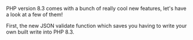 
PHP version 8.3 comes with a bunch of really cool new features, let's have a look at a few of them!

First, the new JSON validate function which saves you having to write your own built write into PHP 8.3.


